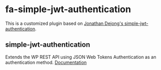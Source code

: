 # fa-simple-jwt-authentication
This is a customized plugin based on [Jonathan Dejong's simple-jwt-authentication](https://github.com/jonathan-dejong/simple-jwt-authentication).

## simple-jwt-authentication
Extends the WP REST API using JSON Web Tokens Authentication as an authentication method.
[Documentation](https://github.com/jonathan-dejong/simple-jwt-authentication/wiki/Documentation)
